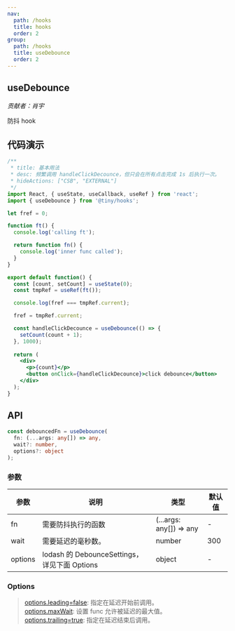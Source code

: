 ```yaml
---
nav:
  path: /hooks
  title: hooks
  order: 2
group:
  path: /hooks
  title: useDebounce
  order: 2
---
```


## useDebounce

_贡献者：肖宇_

防抖 hook

## 代码演示

```jsx
/**
 * title: 基本用法
 * desc: 频繁调用 handleClickDecounce，但只会在所有点击完成 1s 后执行一次。
 * hideActions: ["CSB", "EXTERNAL"]
 */
import React, { useState, useCallback, useRef } from 'react';
import { useDebounce } from '@tiny/hooks';

let fref = 0;

function ft() {
  console.log('calling ft');

  return function fn() {
    console.log('inner func called');
  }
}

export default function() {
  const [count, setCount] = useState(0);
  const tmpRef = useRef(ft());

  console.log(fref === tmpRef.current);

  fref = tmpRef.current;

  const handleClickDecounce = useDebounce(() => {
    setCount(count + 1);
  }, 1000);
  
  return (
    <div>
      <p>{count}</p>
      <button onClick={handleClickDecounce}>click debounce</button>
    </div>
  );
}
```

## API

```ts
const debouncedFn = useDebounce(
  fn: (...args: any[]) => any,
  wait?: number,
  options?: object
);
```

### 参数

| 参数    | 说明                                         | 类型                    | 默认值 |
| ------- | -------------------------------------------- | ----------------------- | ------ |
| fn      | 需要防抖执行的函数                           | (...args: any[]) => any | -      |
| wait    | 需要延迟的毫秒数。                           | number                  | 300    |
| options | lodash 的 DebounceSettings，详见下面 Options | object                  | -      |

### Options

> [options.leading=false](boolean): 指定在延迟开始前调用。
> <br>[options.maxWait](number): 设置 func 允许被延迟的最大值。
> <br>[options.trailing=true](boolean): 指定在延迟结束后调用。
